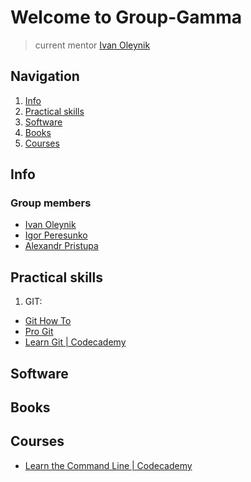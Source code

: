 # Welcome to Group-Gamma

> current mentor [Ivan Oleynik](@John316)

## Navigation

1. [Info](#info)
2. [Practical skills](#practical)
3. [Software](#software)
4. [Books](#books)
5. [Courses](#courses)

## Info
### Group members
- [Ivan Oleynik](@John316)
- [Igor Peresunko](@curious22)
- [Alexandr Pristupa](@pristup)

## Practical skills
1. GIT:
* [Git How To](https://githowto.com/)
* [Pro Git](https://git-scm.com/book/ru/v1)
* [Learn Git | Codecademy](https://www.codecademy.com/learn/learn-git)
## Software

## Books

## Courses
* [Learn the Command Line | Codecademy](https://www.codecademy.com/learn/learn-the-command-line)

